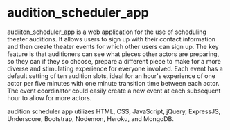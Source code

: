 # audition_scheduler_app

audiiton_scheduler_app is a web application for the use of scheduling theater auditions.  It allows users to sign up with their contact information and then create theater events for which other users can sign up.  The key feature is that auditioners can see what pieces other actors are preparing, so they can if they so choose, prepare a different piece to make for a more diverse and stimulating experience for everyone involved.  Each event has a default setting of ten audition slots, ideal for an hour's experience of one actor per five minutes with one minute transition time between each actor.  The event coordinator could easily create a new event at each subsequent hour to allow for more actors.

audition scheduler app utilizes HTML, CSS, JavaScript, jQuery, ExpressJS, Underscore, Bootstrap, Nodemon, Heroku, and MongoDB.  